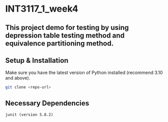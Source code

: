 # INT3117_1_week4
## This project demo for testing by using depression table testing method and equivalence partitioning method.
## Setup & Installation

Make sure you have the latest version of Python installed (recommend 3.10 and above).

```bash
git clone <repo-url>
```

## Necessary Dependencies
`junit (version 5.8.2)`
